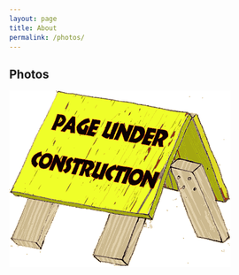 ```yaml
---
layout: page
title: About
permalink: /photos/
---
```

<div class="hero" style="background-image: url(/images/window.jpeg);"></div>
<section class="container content">
  <div class="title">
  <h1>Photos</h1>
  </div>
<img src="/images/coming_soon.gif" alt="soon to be updated">
</section>

